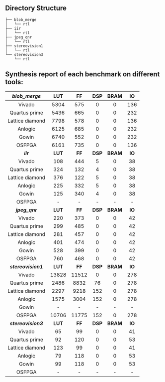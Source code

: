 ## Directory Structure

    ├── blob_merge
    │   └── rtl
    ├── iir
    │   └── rtl
    ├── jpeg_qnr
    │   └── rtl
    ├── stereovision1
    │   └── rtl
    └── stereovision3
        └── rtl


## Synthesis report of each benchmark on different tools:

|**_blob_merge_**|**LUT**|**FF**|**DSP**|**BRAM**|**IO**|
|:---:|:---:|:---:|:---:|:---:|:---:|
|Vivado|5304|575|0|0|136|
|Quartus prime|5436|665|0|0|232|
|Lattice diamond|7798|578|0|0|136|
|Anlogic|6125|685|0|0|232|
|Gowin|6740|552|0|0|232|
|OSFPGA|6161|735|0|0|136|
|**_iir_**|**LUT**|**FF**|**DSP**|**BRAM**|**IO**|
|Vivado|108|444|5|0|38|
|Quartus prime|324|132|4|0|38|
|Lattice diamond|376|122|5|0|38|
|Anlogic|225|332|5|0|38|
|Gowin|125|340|4|0|38|
|OSFPGA|-|-|-|-|-|
|**_jpeg_qnr_**|**LUT**|**FF**|**DSP**|**BRAM**|**IO**|
|Vivado|220|373|0|0|42|
|Quartus prime|299|485|0|0|42|
|Lattice diamond|281|457|0|0|42|
|Anlogic|401|474|0|0|42|
|Gowin|528|399|0|0|42|
|OSFPGA|760|468|0|0|42|
|**_stereovision1_**|**LUT**|**FF**|**DSP**|**BRAM**|**IO**|
|Vivado|13828|11512|0|0|278|
|Quartus prime|2486|8832|76|0|278|
|Lattice diamond|2297|9218|152|0|278|
|Anlogic|1575|3004|152|0|278|
|Gowin|-|-|-|-|-|
|OSFPGA|10706|11775|152|0|278|
|**_stereovision3_**|**LUT**|**FF**|**DSP**|**BRAM**|**IO**|
|Vivado|65|99|0|0|41|
|Quartus prime|92|120|0|0|53|
|Lattice diamond|123|99|0|0|41|
|Anlogic|79|118|0|0|53|
|Gowin|99|118|0|0|53|
|OSFPGA|-|-|-|-|-|
